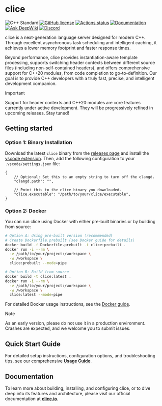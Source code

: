 <!-- Begin section: Overview -->

# clice

![C++ Standard](https://img.shields.io/badge/C++-23-blue.svg)
[![GitHub license](https://img.shields.io/github/license/clice-io/clice)](https://github.com/clice-io/clice/blob/main/LICENSE)
[![Actions status](https://github.com/clice-io/clice/workflows/CI/badge.svg)](https://github.com/clice-io/clice/actions)
[![Documentation](https://img.shields.io/badge/view-documentation-blue)](https://clice.io)
[![Ask DeepWiki](https://deepwiki.com/badge.svg)](https://deepwiki.com/clice-io/clice)
[![Discord](https://img.shields.io/badge/Discord-%235865F2.svg?logo=discord&logoColor=white)](https://discord.gg/PA3UxW2VA3)

clice is a next-generation language server designed for modern C++. Through excellent asynchronous task scheduling and intelligent caching, it achieves a lower memory footprint and faster response times.

Beyond performance, clice provides instantiation-aware template processing, supports switching header contexts between different source files (including non-self-contained headers), and offers comprehensive support for C++20 modules, from code completion to go-to-definition. Our goal is to provide C++ developers with a truly fast, precise, and intelligent development companion.

> [!IMPORTANT]
> Support for header contexts and C++20 modules are core features currently under active development. They will be progressively refined in upcoming releases. Stay tuned!

## Getting started

### Option 1: Binary Installation

Download the latest `clice` binary from the [releases page](https://github.com/clice-io/clice/releases) and install the [vscode extension](https://marketplace.visualstudio.com/items?itemName=ykiko.clice-vscode). Then, add the following configuration to your `.vscode/settings.json` file:

```jsonc
{
    // Optional: Set this to an empty string to turn off the clangd.
    "clangd.path": "",

    // Point this to the clice binary you downloaded.
    "clice.executable": "/path/to/your/clice/executable",
}
```

### Option 2: Docker

You can run clice using Docker with either pre-built binaries or by building from source:

```bash
# Option A: Using pre-built version (recommended)
# Create Dockerfile.prebuilt (see Docker guide for details)
docker build -f Dockerfile.prebuilt -t clice:prebuilt .
docker run -i --rm \
  -v /path/to/your/project:/workspace \
  -w /workspace \
  clice:prebuilt --mode=pipe

# Option B: Build from source
docker build -t clice:latest .
docker run -i --rm \
  -v /path/to/your/project:/workspace \
  -w /workspace \
  clice:latest --mode=pipe
```

For detailed Docker usage instructions, see the [Docker guide](https://clice.io/guide/docker).

> [!NOTE]
> As an early version, please do not use it in a production environment. Crashes are expected, and we welcome you to submit issues.

## Quick Start Guide

For detailed setup instructions, configuration options, and troubleshooting tips, see our comprehensive [**Usage Guide**](USAGE.md).

## Documentation

To learn more about building, installing, and configuring clice, or to dive deep into its features and architecture, please visit our official documentation at [**clice.io**](https://clice.io/).
